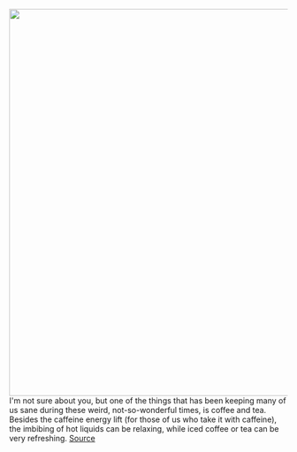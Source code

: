 <img src='https://cdn.vox-cdn.com/thumbor/N8BFqymwk5HepZ6aMja2F7z7eaY=/0x0:2040x1360/1200x800/filters:focal(857x517:1183x843)/cdn.vox-cdn.com/uploads/chorus_image/image/67438247/acastro_200917_4200_coffeeTea_0001.0.jpg' width='700px' /><br/>
I'm not sure about you, but one of the things that has been keeping many of us sane during these weird, not-so-wonderful times, is coffee and tea. Besides the caffeine energy lift (for those of us who take it with caffeine), the imbibing of hot liquids can be relaxing, while iced coffee or tea can be very refreshing.
<a href='https://www.theverge.com/21437846/coffee-tea-gadgets-tech-gear-accessories'> Source <a/>